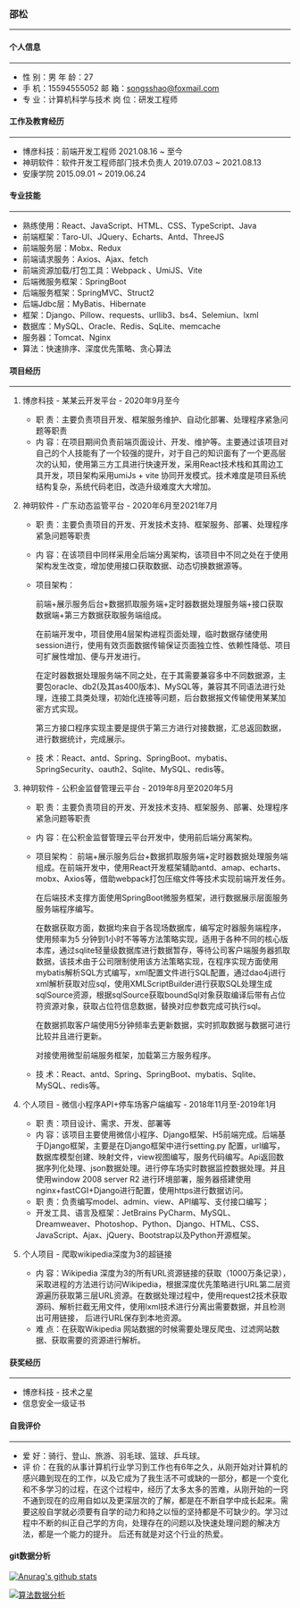 ### 邵松

------

#### 个人信息

------

- 性 别：男 											  年 龄：27
- 手 机：15594555052                           邮 箱：songsshao@foxmail.com
- 专 业：计算机科学与技术                    岗 位：研发工程师

#### 工作及教育经历

------

- 博彦科技：前端开发⼯程师 					          2021.08.16 ~ 至今
- 神玥软件：软件开发⼯程师部⻔技术负责⼈	2019.07.03 ~  2021.08.13
- 安康学院 					 					                    2015.09.01 ~ 2019.06.24

#### 专业技能

------

- 熟练使用：React、JavaScript、HTML、CSS、TypeScript、Java
- 前端框架：Taro-UI、JQuery、Echarts、Antd、ThreeJS
- 前端服务层：Mobx、Redux
- 前端请求服务：Axios、Ajax、fetch
- 前端资源加载/打包⼯具：Webpack 、UmiJS、Vite
- 后端微服务框架：SpringBoot
- 后端服务框架：SpringMVC、Struct2
- 后端Jdbc层：MyBatis、Hibernate
- 框架：Django、Pillow、requests、urllib3、bs4、Selemiun、lxml
- 数据库：MySQL、Oracle、Redis、SqLite、memcache
- 服务器：Tomcat、Nginx
- 算法：快速排序、深度优先策略、贪心算法

#### 项目经历

------

1. 博彦科技 - 某某云开发平台 - 2020年9⽉⾄今
   - 职 责：主要负责项⽬开发、框架服务维护、⾃动化部署、处理程序紧急问题等职责
   - 内 容：在项⽬期间负责前端⻚⾯设计、开发、维护等。主要通过该项⽬对⾃⼰的个⼈技能有了⼀个较强的提升，对于⾃⼰的知识⾯有了⼀个更⾼层次的认知，使⽤第三⽅⼯具进⾏快速开发，采⽤React技术栈和其周边⼯具开发，项⽬架构采⽤umiJs + vite 协同开发模式。技术难度是项目系统结构复杂，系统代码老旧，改造升级难度大大增加。



2. 神玥软件 - ⼴东动态监管平台 - 2020年6⽉⾄2021年7⽉

   - 职 责：主要负责项⽬的开发、开发技术⽀持、框架服务、部署、处理程序紧急问题等职责

   - 内 容：在该项⽬中同样采⽤全后端分离架构，该项⽬中不同之处在于使⽤架构发⽣改变，增加使⽤接⼝获取数据、动态切换数据源等。

   - 项⽬架构：

     前端+展示服务后台+数据抓取服务端+定时器数据处理服务端+接⼝获取数据端+第三⽅数据获取服务端组成。

     在前端开发中，项⽬使⽤4层架构进程⻚⾯处理，临时数据存储使⽤session进⾏，使⽤有效⻚⾯数据传输保证⻚⾯独⽴性、依赖性降低、项⽬可扩展性增加、便与开发进⾏。

     在定时器数据处理服务端不同之处，在于其需要兼容多中不同数据源，主要包oracle、db2(及其as400版本)、MySQL等，兼容其不同语法进⾏处理，连接⼯具类处理，初始化连接等问题，后台数据报⽂传输使⽤某某加密⽅式实现。

     第三⽅接⼝程序实现主要是提供于第三⽅进⾏对接数据，汇总返回数据，进⾏数据统计，完成展示。

   - 技 术：React、antd、Spring、SpringBoot、mybatis、SpringSecurity、oauth2、Sqlite、MySQL、redis等。



3. 神玥软件 - 公积⾦监督管理云平台 - 2019年8⽉⾄2020年5⽉

   - 职 责：主要负责项⽬的开发、开发技术⽀持、框架服务、部署、处理程序紧急问题等职责

   - 内 容：在公积⾦监督管理云平台开发中，使⽤前后端分离架构。

   - 项⽬架构： 前端+展示服务后台+数据抓取服务端+定时器数据处理服务端组成。在前端开发中，使⽤React开发框架辅助antd、amap、echarts、mobx、Axios等，借助webpack打包压缩⽂件等技术实现前端开发任务。

     在后端技术⽀撑⽅⾯使⽤SpringBoot微服务框架，进⾏数据展示层⾯服务服务端程序编写。

     在数据获取⽅⾯，数据均来⾃于各现场数据库，编写定时器服务端程序，使⽤频率为5 分钟到1⼩时不等等⽅法策略实现，适⽤于各种不同的核⼼版本库，通过sqlite轻量级数据库进⾏数据暂存，等待公司客户端服务器抓取数据，该技术由于公司限制使⽤该⽅法策略实现，在程序实现⽅⾯使⽤mybatis解析SQL⽅式编写，xml配置⽂件进⾏SQL配置，通过dao4j进⾏xml解析获取对应sql，使⽤XMLScriptBuilder进⾏获取SQL处理⽣成sqlSource资源，根据sqlSource获取boundSql对象获取编译后带有占位符资源对象，获取占位符信息数据，替换对应参数完成可执⾏sql。

     在数据抓取客户端使⽤5分钟频率去更新数据，实时抓取数据与数据可进⾏⽐较并且进⾏更新。

     对接使⽤微型前端服务框架，加载第三⽅服务程序。

   - 技 术：React、antd、Spring、SpringBoot、mybatis、Sqlite、MySQL、redis等。



4. 个人项目 - 微信⼩程序API+停⻋场客户端编写 - 2018年11⽉⾄-2019年1⽉
   - 职 责：项⽬设计、需求、开发、部署等
   - 内 容：该项⽬主要使⽤微信⼩程序、Django框架、H5前端完成。后端基于Django框架，主要是在Django框架中进⾏setting.py 配置，url编写，数据库模型创建、映射⽂件，view视图编写，服务代码编写。Api返回数据序列化处理、json数据处理。进⾏停⻋场实时数据监控数据处理。并且使⽤window 2008 server R2 进⾏环境部署，服务器搭建使⽤ nginx+fastCGI+Django进⾏配置，使⽤https进⾏数据访问。
   - 职 责：负责编写model、admin、view、API编写、⽀付接⼝编写；
   - 开发⼯具、语⾔及框架：JetBrains PyCharm、MySQL、Dreamweaver、Photoshop、Python、Django、HTML、CSS、JavaScript、Ajax、jQuery、Bootstrap以及Python开源框架。
5. 个人项目 - 爬取wikipedia深度为3的超链接
   - 内 容：Wikipedia 深度为3的所有URL资源链接的获取（1000万条记录），采取进程的⽅法进⾏访问Wikipedia，根据深度优先策略进⾏URL第⼆层资源遍历获取第三层URL资源。在数据处理过程中，使⽤request2技术获取源码、解析拦截⽆⽤⽂件，使⽤lxml技术进⾏分离出需要数据，并且检测出可⽤链接， 后进⾏URL保存到本地资源。
   - 难 点：在获取Wikipedia 网站数据的时候需要处理反爬虫、过滤网站数据、获取需要的资源进行解析。

#### 获奖经历

------

- 博彦科技 - 技术之星
- 信息安全一级证书

#### ⾃我评价

------

- 爱 好：骑⾏、登⼭、旅游、⽻⽑球、篮球、乒乓球。
- 评 价：在我的从事计算机⾏业学习到⼯作也有6年之久，从刚开始对计算机的感兴趣到现在的⼯作，以及它成为了我⽣活不可或缺的⼀部分，都是⼀个变化和不多学习的过程，在这个过程中，经历了太多太多的苦难，从刚开始的⼀窍不通到现在的应⽤⾃如以及更深层次的了解，都是在不断⾃学中成⻓起来。需要这般⾃学就必须要有⾃学的动⼒和持之以恒的坚持都是不可缺少的。学习过程中不断的纠正⾃⼰学的⽅向，处理存在的问题以及快速处理问题的解决⽅法，都是⼀个能⼒的提升。 后还有就是对这个⾏业的热爱。

#### git数据分析

[![Anurag's github stats](https://github-readme-stats.vercel.app/api?username=songsshao&show_icons=true)](https://github.com/anuraghazra/github-readme-stats) 

[![算法数据分析](https://github-readme-stats.vercel.app/api/top-langs/?username=songsshao)](https://github.com/SongsShao/niuke-hj)

